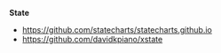 **State**

- https://github.com/statecharts/statecharts.github.io
- https://github.com/davidkpiano/xstate
